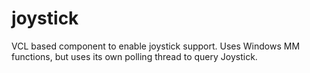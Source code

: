 # joystick
VCL based component to enable joystick support. Uses Windows MM functions, but uses its own polling thread to query Joystick.
